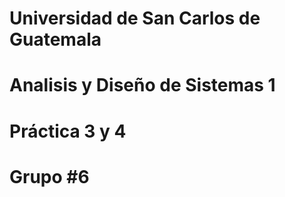 # Universidad de San Carlos de Guatemala
# Analisis y Diseño de Sistemas 1
# Práctica 3 y 4
# Grupo #6
